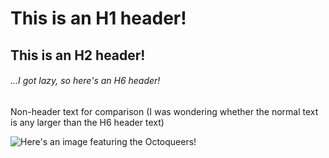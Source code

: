 # This is an H1 header!

## This is an H2 header!

###### ...I got lazy, so here's an H6 header!

Non-header text for comparison (I was wondering whether the normal text is any larger than the H6 header text)

![Here's an image featuring the Octoqueers!](https://octodex.github.com/images/Octoqueer.png)
